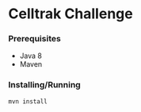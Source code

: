 # Celltrak Challenge

### Prerequisites

* Java 8
* Maven

### Installing/Running

```
mvn install
```